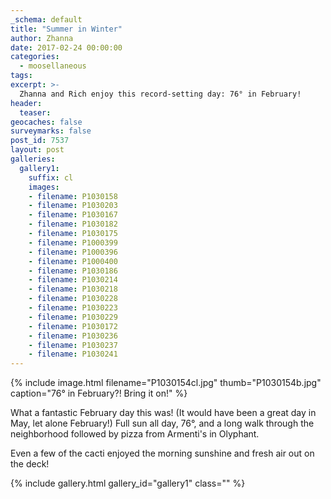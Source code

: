 ```yaml
---
_schema: default
title: "Summer in Winter"
author: Zhanna
date: 2017-02-24 00:00:00
categories:
  - moosellaneous
tags:
excerpt: >-
  Zhanna and Rich enjoy this record-setting day: 76° in February!
header:
  teaser:
geocaches: false
surveymarks: false
post_id: 7537
layout: post                      
galleries:
  gallery1:
    suffix: cl
    images:
    - filename: P1030158
    - filename: P1030203
    - filename: P1030167
    - filename: P1030182
    - filename: P1030175
    - filename: P1000399
    - filename: P1000396
    - filename: P1000400
    - filename: P1030186
    - filename: P1030214
    - filename: P1030218
    - filename: P1030228
    - filename: P1030223
    - filename: P1030229
    - filename: P1030172
    - filename: P1030236
    - filename: P1030237
    - filename: P1030241      
---
```


{% include image.html filename="P1030154cl.jpg" thumb="P1030154b.jpg" caption="76° in February?! Bring it on!" %}

What a fantastic February day this was! (It would have been a great day in May, let alone February!) Full sun all day, 76°, and a long walk through the neighborhood followed by pizza from Armenti's in Olyphant.

Even a few of the cacti enjoyed the morning sunshine and fresh air out on the deck! 

{% include gallery.html gallery_id="gallery1" class="" %}